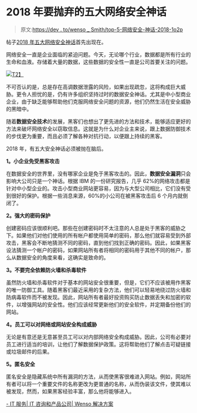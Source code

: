 # 2018 年要抛弃的五大网络安全神话

> 原文:[https://dev . to/wenso _ Smith/top-5-网络安全-神话-2018-1o2p](https://dev.to/wenso_smith/top-5-cybersecurity-myth-to-leave-behind-in-2018-1o2p)

帖子[2018 年五大网络安全神话](https://www.wenso.co.uk/news/top-5-cybersecurity-myth-to-leave-behind-in-2018/)首先出现在。

网络安全一直是企业面临的紧迫问题。今天，无论哪个行业，数据都是所有行业的生命和血液。存储着大量的数据，这些数据的安全性一直是公司首要关注的问题。

[![](../Images/f67f547cd77a97c8936b073af0e0dc2e.png)T2】](https://res.cloudinary.com/practicaldev/image/fetch/s--3cGZ8Xhl--/c_limit%2Cf_auto%2Cfl_progressive%2Cq_auto%2Cw_880/https://www.wenso.co.uk/wp-content/uploads/2019/03/Internal_image.jpg)

不可否认的是，总是存在高调数据泄露的风险，如果出现疏忽，这将构成巨大威胁。更令人担忧的是，仍有许多组织坚持过时的数据安全神话。尤其是中小型商业企业，由于缺乏能够帮助他们克服网络安全问题的资源，他们仍然生活在安全威胁的黑暗中。

随着**数据安全技术**的发展，黑客们也想出了更先进的方法和技术，能够适应更好的方法来破坏网络安全以窃取信息。这就是为什么对企业主来说，跟上数据防御技术的步伐更为重要，而且必须了解各种对抗行动，以便跟上持续的黑客。

2018 年，有五大安全神话必须被抛在脑后。

**1。小企业免受黑客攻击**

在数据安全的世界里，没有哪家企业是免于黑客攻击的。因此，**数据安全漏洞**只会影响大公司只是一个神话。根据 IBM 的一份研究报告，几乎 62%的网络攻击都是针对中小型企业的。攻击小型商业网站更容易，因为与大型公司相比，它们没有受到很好的保护。根据一些消息来源，60%的小公司在被黑客攻击后 6 个月内就倒闭了。

**2。强大的密码保护**

创建密码应该很顺利吧。那些在创建密码时不太注意的人总是处于黑客的威胁之下。如果他们对他们使用的所有帐户都使用简单的密码，那么他们就容易受到外部攻击，黑客会不断地猜测不同的密码，直到他们找到正确的密码。因此，如果黑客设法猜测一个帐户的密码，如果网站所有者将相同的密码用于其他不同的帐户，那么从数据安全的角度来看，这确实是致命的。

**3。不要完全依赖防火墙和杀毒软件**

虽然防火墙和杀毒软件对于基本的网站安全很重要，但是，它们不应该被用作黑客的唯一防御工具。随着黑客们最近采用的复杂方法，他们可以轻易地绕过防火墙和防病毒软件而不被发现。因此，网站所有者最好投资购买防止数据丢失和加密的软件，以增强网站的安全性。他们应该经常更新他们的安全软件，并定期备份他们的网站。

**4。员工可以对网络或网站安全构成威胁**

无论是有意还是无意甚至员工可以对内部网络安全构成威胁。因此，公司有必要对员工进行适当的培训，让他们了解数据保护政策。这将帮助他们了解点击可疑链接或垃圾邮件的后果。

**5。匿名安全**

匿名安全是隐藏系统中所有漏洞的方法，从而使黑客很难进入网站。例如，网站所有者可以将一个重要文件的名称更改为更普通的名称，从而伪装该文件，使其难以被发现，然而，如果黑客经验丰富，那么他将能够进入。

[- IT 服务| IT 咨询和产品公司| Wenso 解决方案](https://www.wenso.co.uk)